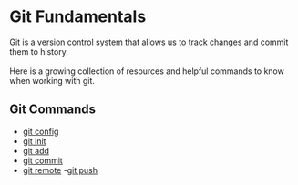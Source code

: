 # Git Fundamentals

Git is a version control system that allows us to track changes and commit them to history.
<br><br>
Here is a growing collection of resources and helpful commands to know when working with git.






## Git Commands
- [git config](./commands/Config.md)
- [git init](./commands/Init.md)
- [git add](./commands/Add.md)
- [git commit](./commands/Commit.md)
- [git remote](./commands/Remote.md)
-[git push](./commands/Push.md)
